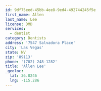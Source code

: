 ```yaml
---
id: 9df75eed-45bb-4ee8-9ed4-492744245f5e
first_name: Allen
last_name: Lee
license: DMD
services:
  - dentist
category: Dentists
address: '7547 Salvadora Place'
city: 'Las Vegas'
state: NV
zip: '89113'
phone: '(702) 248-1282'
title: 'Allen Lee'
_geoloc:
  lat: 36.0246
  lng: -115.286
---
```

